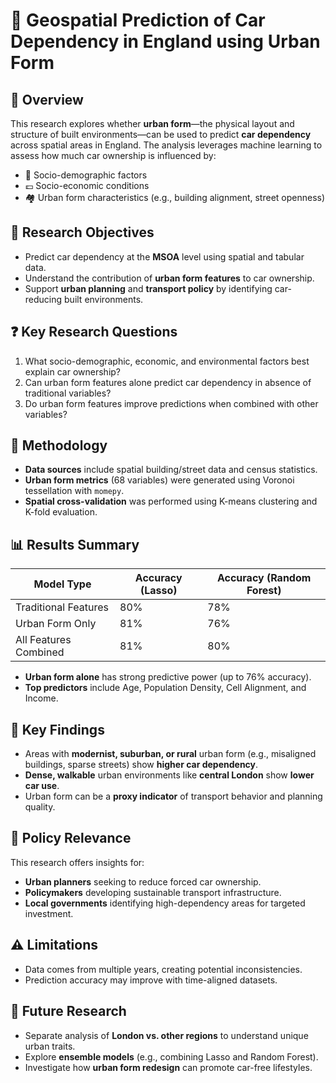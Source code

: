 # 🚗 Geospatial Prediction of Car Dependency in England using Urban Form
## 🧠 Overview
This research explores whether **urban form**—the physical layout and structure of built environments—can be used to predict **car dependency** across spatial areas in England. The analysis leverages machine learning to assess how much car ownership is influenced by:

- 🧍 Socio-demographic factors  
- 💷 Socio-economic conditions  
- 🏘️ Urban form characteristics (e.g., building alignment, street openness)

## 🎯 Research Objectives
- Predict car dependency at the **MSOA** level using spatial and tabular data.
- Understand the contribution of **urban form features** to car ownership.
- Support **urban planning** and **transport policy** by identifying car-reducing built environments.

## ❓ Key Research Questions
1. What socio-demographic, economic, and environmental factors best explain car ownership?
2. Can urban form features alone predict car dependency in absence of traditional variables?
3. Do urban form features improve predictions when combined with other variables?

## 🧪 Methodology
- **Data sources** include spatial building/street data and census statistics.
- **Urban form metrics** (68 variables) were generated using Voronoi tessellation with `momepy`.
- **Spatial cross-validation** was performed using K-means clustering and K-fold evaluation.

## 📊 Results Summary

| Model Type               | Accuracy (Lasso) | Accuracy (Random Forest) |
|--------------------------|------------------|----------------------------|
| Traditional Features     | 80%              | 78%                        |
| Urban Form Only          | 81%              | 76%                        |
| All Features Combined    | 81%              | 80%                        |

- **Urban form alone** has strong predictive power (up to 76% accuracy).
- **Top predictors** include Age, Population Density, Cell Alignment, and Income.

## 🧠 Key Findings
- Areas with **modernist, suburban, or rural** urban form (e.g., misaligned buildings, sparse streets) show **higher car dependency**.
- **Dense, walkable** urban environments like **central London** show **lower car use**.
- Urban form can be a **proxy indicator** of transport behavior and planning quality.

## 🧭 Policy Relevance
This research offers insights for:
- **Urban planners** seeking to reduce forced car ownership.
- **Policymakers** developing sustainable transport infrastructure.
- **Local governments** identifying high-dependency areas for targeted investment.

## ⚠️ Limitations
- Data comes from multiple years, creating potential inconsistencies.
- Prediction accuracy may improve with time-aligned datasets.

## 🔮 Future Research
- Separate analysis of **London vs. other regions** to understand unique urban traits.
- Explore **ensemble models** (e.g., combining Lasso and Random Forest).
- Investigate how **urban form redesign** can promote car-free lifestyles.
